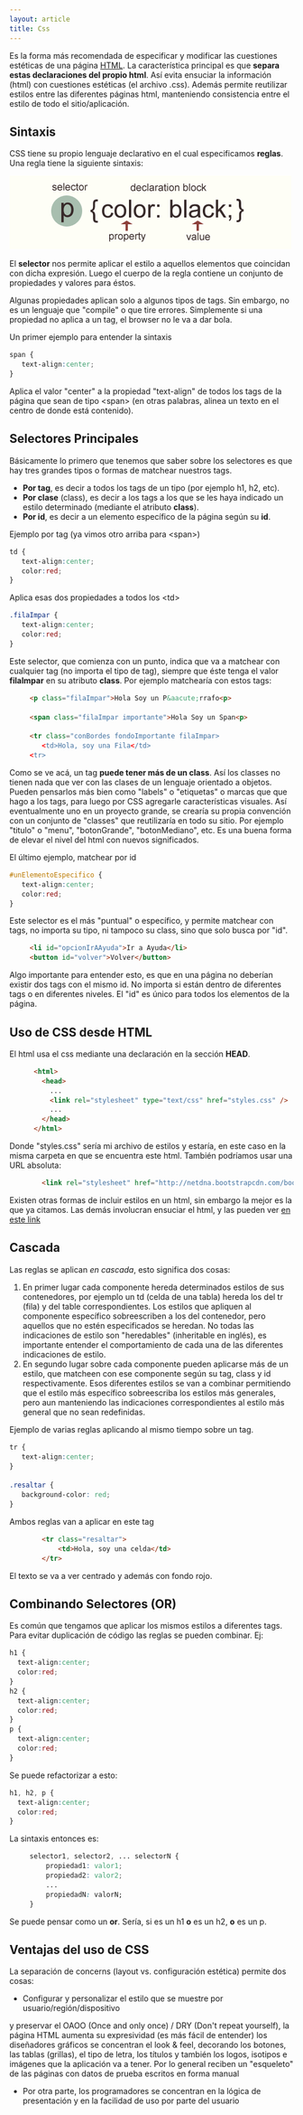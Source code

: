 ```yaml
---
layout: article
title: Css
---
```


Es la forma más recomendada de especificar y modificar las cuestiones estéticas de una página [HTML](html.html). La característica principal es que **separa estas declaraciones del propio html**. Así evita ensuciar la información (html) con cuestiones estéticas (el archivo .css). Además permite reutilizar estilos entre las diferentes páginas html, manteniendo consistencia entre el estilo de todo el sitio/aplicación.

Sintaxis
--------

CSS tiene su propio lenguaje declarativo en el cual especificamos **reglas**. Una regla tiene la siguiente sintaxis:

![css rule](/img/css-rule.gif)

El **selector** nos permite aplicar el estilo a aquellos elementos que coincidan con dicha expresión. Luego el cuerpo de la regla contiene un conjunto de propiedades y valores para éstos.

Algunas propiedades aplican solo a algunos tipos de tags. Sin embargo, no es un lenguaje que "compile" o que tire errores. Simplemente si una propiedad no aplica a un tag, el browser no le va a dar bola.

Un primer ejemplo para entender la sintaxis

```css
span {
   text-align:center;
}
```

Aplica el valor "center" a la propiedad "text-align" de todos los tags de la página que sean de tipo &lt;span&gt; (en otras palabras, alinea un texto en el centro de donde está contenido).

Selectores Principales
----------------------

Básicamente lo primero que tenemos que saber sobre los selectores es que hay tres grandes tipos o formas de matchear nuestros tags.

-   **Por tag**, es decir a todos los tags de un tipo (por ejemplo h1, h2, etc).
-   **Por clase** (class), es decir a los tags a los que se les haya indicado un estilo determinado (mediante el atributo **class**).
-   **Por id**, es decir a un elemento específico de la página según su **id**.

Ejemplo por tag (ya vimos otro arriba para &lt;span&gt;)


```css
td {
   text-align:center;
   color:red;
}
```

Aplica esas dos propiedades a todos los &lt;td&gt;

```css
.filaImpar {
   text-align:center;
   color:red;
}
```

Este selector, que comienza con un punto, indica que va a matchear con cualquier tag (no importa el tipo de tag), siempre que éste tenga el valor **filaImpar** en su atributo **class**. Por ejemplo matchearía con estos tags:

```html
     <p class="filaImpar">Hola Soy un P&aacute;rrafo<p>

     <span class="filaImpar importante">Hola Soy un Span<p>

     <tr class="conBordes fondoImportante filaImpar>
        <td>Hola, soy una Fila</td>
     <tr>
```

Como se ve acá, un tag **puede tener más de un class**. Así los classes no tienen nada que ver con las clases de un lenguaje orientado a objetos. Pueden pensarlos más bien como "labels" o "etiquetas" o marcas que que hago a los tags, para luego por CSS agregarle características visuales. Así eventualmente uno en un proyecto grande, se crearía su propia convención con un conjunto de "classes" que reutilizaría en todo su sitio. Por ejemplo "titulo" o "menu", "botonGrande", "botonMediano", etc. Es una buena forma de elevar el nivel del html con nuevos significados.

El último ejemplo, matchear por id

```css
#unElementoEspecifico {
   text-align:center;
   color:red;
}
```

Este selector es el más "puntual" o específico, y permite matchear con tags, no importa su tipo, ni tampoco su class, sino que solo busca por "id".

```html
     <li id="opcionIrAAyuda">Ir a Ayuda</li>
     <button id="volver">Volver</button>
```

Algo importante para entender esto, es que en una página no deberían existir dos tags con el mismo id. No importa si están dentro de diferentes tags o en diferentes niveles. El "id" es único para todos los elementos de la página.

Uso de CSS desde HTML
---------------------

El html usa el css mediante una declaración en la sección **HEAD**.

```html
      <html>
        <head>
          ...
          <link rel="stylesheet" type="text/css" href="styles.css" />
          ...
        </head>
      </html>
```

Donde "styles.css" sería mi archivo de estilos y estaría, en este caso en la misma carpeta en que se encuentra este html. También podríamos usar una URL absoluta:

```html
        <link rel="stylesheet" href="http://netdna.bootstrapcdn.com/bootstrap/3.1.1/css/bootstrap.min.css">
```

Existen otras formas de incluir estilos en un html, sin embargo la mejor es la que ya citamos. Las demás involucran ensuciar el html, y las pueden ver [en este link](http://www.w3schools.com/css/css_howto.asp)

Cascada
-------

Las reglas se aplican *en cascada*, esto significa dos cosas:

1.  En primer lugar cada componente hereda determinados estilos de sus contenedores, por ejemplo un td (celda de una tabla) hereda los del tr (fila) y del table correspondientes. Los estilos que apliquen al componente específico sobreescriben a los del contenedor, pero aquellos que no estén especificados se heredan. No todas las indicaciones de estilo son "heredables" (inheritable en inglés), es importante entender el comportamiento de cada una de las diferentes indicaciones de estilo.
2.  En segundo lugar sobre cada componente pueden aplicarse más de un estilo, que matcheen con ese componente según su tag, class y id respectivamente. Esos diferentes estilos se van a combinar permitiendo que el estilo más específico sobreescriba los estilos más generales, pero aun manteniendo las indicaciones correspondientes al estilo más general que no sean redefinidas.

Ejemplo de varias reglas aplicando al mismo tiempo sobre un tag.

```css
tr {
   text-align:center;
}

.resaltar {
   background-color: red;
}
```

Ambos reglas van a aplicar en este tag

```html
        <tr class="resaltar">
            <td>Hola, soy una celda</td>
        </tr>
```

El texto se va a ver centrado y además con fondo rojo.

Combinando Selectores (OR)
--------------------------

Es común que tengamos que aplicar los mismos estilos a diferentes tags. Para evitar duplicación de código las reglas se pueden combinar. Ej:

```css
h1 {
  text-align:center;
  color:red;
}
h2 {
  text-align:center;
  color:red;
}
p {
  text-align:center;
  color:red;
}
```

Se puede refactorizar a esto:

```css
h1, h2, p {
  text-align:center;
  color:red;
}
```

La sintaxis entonces es:

```css
     selector1, selector2, ... selectorN {
         propiedad1: valor1;
         propiedad2: valor2;
         ...
         propiedadN: valorN;
     }
```

Se puede pensar como un **or**. Sería, si es un h1 **o** es un h2, **o** es un p.

Ventajas del uso de CSS
-----------------------

La separación de concerns (layout vs. configuración estética) permite dos cosas:

-   Configurar y personalizar el estilo que se muestre por usuario/región/dispositivo

y preservar el OAOO (Once and only once) / DRY (Don't repeat yourself), la página HTML aumenta su expresividad (es más fácil de entender) los diseñadores gráficos se concentran el look & feel, decorando los botones, las tablas (grillas), el tipo de letra, los títulos y también los logos, isotipos e imágenes que la aplicación va a tener. Por lo general reciben un "esqueleto" de las páginas con datos de prueba escritos en forma manual

-   Por otra parte, los programadores se concentran en la lógica de presentación y en la facilidad de uso por parte del usuario

